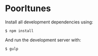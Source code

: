 # PoorItunes

Install all development dependencies using:

```$ npm install```

And run the development server with:

```$ gulp```